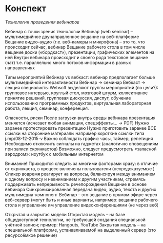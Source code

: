 # Конспект 
_Технологии проведения вебинаров_ 

Вебинар с точки зрения технологии 
Вебинар (web seminar) – мультимедийное двунаправленное вещание на веб-платформе 
Вещание видео-аудио (т.е. веб-камеры и микрофона) – это то, что происходит сейчас, вебинар 
Вещание рабочего стола в том числе вещание доски («бордкаст»), презентации, графических элементов на ней 
Внутри вебинара происходит и своего рода текстовое вещание (чат) т.е. параллельно много потоков информации в разных направлениях 

Типы мероприятий 
Вебинар vs вебкаст: вебинар предполагает больше мультимедийной интерактивности 
Вебинар -> семинар 
Вебкаст -> лекция 
специалисты Websoft выделяют группы мероприятий (по цели?): групповое интервью, круглый стол, мозговой штурм, коллективное принятие решений, групповая дискуссия, диспут, обучение использованию программных продуктов, виртуальная лабораторная работа, лекция, семинар, конференция. 

Опасности, риски 
После загрузки внутрь среды вебинара презентация меняется (исчезает любая анимация, спецэффекты… -> PDF) 
Нужно заранее протестировать презентацию 
Нужно приготовить заранее ВСЕ ссылки на сторонние материалы например короткие ссылки типа j.mp/08-12-2015-v 
Важно соблюдать график: часы, таймер, репетиция 
Необходимо отключить сигналы на гаджетах (аналогично оповещениям при записи скринкастов) 
Возможно, следует предусмотреть «запасной аэродром»: ноутбук с мобильным интернетом 

Внимание! 
Приходится следить за многими факторами сразу: в отличие от скринкаста, в процесс включены пользователи (непредсказуемые ) 
Спикер вовремя реагирует на вопросы, балансируя между вниманием к одному вопросу и невниманием к другим участникам, стремясь поддерживать непрерывность речепорождения 
Вещание в основе вебинара 
Синхронизированная передача видео, аудио, текста и других мультимедиа-компонент 
Вебинар – это вещание в прямом эфире через веб-сервер 
(могут быть и иные варианты, например: вещание рабочего стола и управление им управление 
видеоконференциями (не через веб) 

Открытая и закрытая модели 
Открытая модель – на базе общедоступной технологии, не требующей создания специальной учётной записи; пример: Hangouts, YouTube 
Закрытая модель – на специальной платформе, устанавливаемой на выделенный сервер (это ресурсоёмкое решение)
